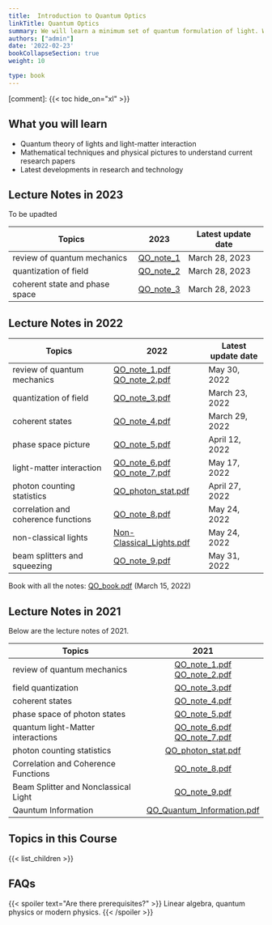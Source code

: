 ```yaml
---
title:  Introduction to Quantum Optics
linkTitle: Quantum Optics
summary: We will learn a minimum set of quantum formulation of light. We will explore the latest research developments.
authors: ["admin"]
date: '2022-02-23'
bookCollapseSection: true
weight: 10

type: book
---
```


[comment]: 
{{< toc hide_on="xl" >}}




## What you will learn

- Quantum theory of lights and light-matter interaction
- Mathematical techniques and physical pictures to understand current research papers 
- Latest developments in research and technology

## Lecture Notes in 2023
To be upadted

| Topics  |      2023                   | Latest update date|        
|----------|----------------------------|------------------------|
| review of quantum mechanics | [QO_note_1](/QO_2023/QO_note_1_review_QM.pdf) |   March 28, 2023| 
|quantization of field|[QO_note_2](/QO_2023/QO_note_2_field_quantization.pdf)|March 28, 2023|
|coherent state and phase space|[QO_note_3](/QO_2023/QO_note_3_coherent_state_and_phase_space_description.pdf)|March 28, 2023|


## Lecture Notes in 2022

| Topics  |      2022                   | Latest update date|        
|----------|----------------------------|------------------------|
| review of quantum mechanics | [QO_note_1.pdf](/QO_2022/QO_note_1.pdf)   <br/>[QO_note_2.pdf](/QO_2022/QO_note_2.pdf)|   May 30, 2022| 
|quantization of field|[QO_note_3.pdf](/QO_2022/QO_note_3.pdf)|March 23, 2022|
|coherent states|[QO_note_4.pdf](/QO_2022/QO_note_4.pdf)|March 29, 2022|
|phase space picture|[QO_note_5.pdf](/QO_2022/QO_note_5.pdf)|April 12, 2022|
|light-matter interaction|[QO_note_6.pdf](/QO_2022/QO_note_6.pdf) <br> [QO_note_7.pdf](/QO_2022/QO_note_7.pdf)|May 17, 2022|
|photon counting statistics|[QO_photon_stat.pdf](/QO_2022/QO_photon_stat.pdf)|April 27, 2022|
|correlation and coherence functions|[QO_note_8.pdf](/QO_2022/QO_note_8.pdf)|May 24, 2022|
|non-classical lights|[Non-Classical_Lights.pdf](/QO_2022/Non-Classical_Lights.pdf)|May 24, 2022|
|beam splitters and squeezing|[QO_note_9.pdf](/QO_2022/QO_note_9.pdf)|May 31, 2022|

Book with all the notes:  [QO_book.pdf](/QO_2022/QO_book.pdf) (March 15, 2022)

## Lecture Notes in 2021
Below are the lecture notes of 2021.

| Topics  |      2021                   | 
|----------|:----------------------------:|
| review of quantum mechanics | [QO_note_1.pdf](/QO_2021/QO_note_1.pdf)   <br/>[QO_note_2.pdf](/QO_2021/QO_note_2.pdf)| 
| field quantization |   [QO_note_3.pdf](/QO_2021/QO_note_3.pdf)    | 
|coherent states|[QO_note_4.pdf](/QO_2021/QO_note_4.pdf) |
|phase space of photon states|[QO_note_5.pdf](/QO_2021/QO_note_5.pdf) |
|quantum light-Matter interactions | [QO_note_6.pdf](/QO_2021/QO_note_6.pdf) <br>[QO_note_7.pdf](/QO_2021/QO_note_7.pdf) |  
|photon  counting statistics|[QO_photon_stat.pdf](/QO_2021/QO_photon_stat.pdf)|
|Correlation and Coherence Functions| [QO_note_8.pdf](/QO_2021/QO_note_8.pdf)|   
 |Beam Splitter and Nonclassical Light|[QO_note_9.pdf](/QO_2021/QO_note_9.pdf)|
|Qauntum Information|[QO_Quantum_Information.pdf](/QO_2021/QO_Quantum_Information.pdf)|


## Topics in this Course

{{< list_children >}}



## FAQs

{{< spoiler text="Are there prerequisites?" >}}
Linear algebra, quantum physics or modern physics.
{{< /spoiler >}}

